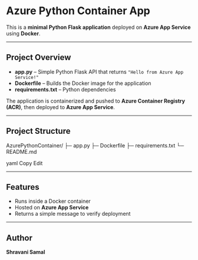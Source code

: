 # Azure Python Container App

This is a **minimal Python Flask application** deployed on **Azure App Service** using **Docker**.

---

## Project Overview

- **app.py** – Simple Python Flask API that returns `"Hello from Azure App Service!"`  
- **Dockerfile** – Builds the Docker image for the application  
- **requirements.txt** – Python dependencies  

The application is containerized and pushed to **Azure Container Registry (ACR)**, then deployed to **Azure App Service**.

---

## Project Structure

AzurePythonContainer/
├─ app.py
├─ Dockerfile
├─ requirements.txt
└─ README.md

yaml
Copy
Edit

---

## Features

- Runs inside a Docker container  
- Hosted on **Azure App Service**  
- Returns a simple message to verify deployment  

---

## Author

**Shravani Samal**
